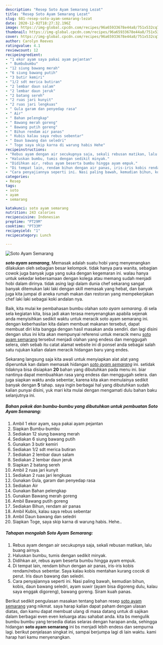 ```yaml
---
description: "Resep Soto Ayam Semarang Lezat"
title: "Resep Soto Ayam Semarang Lezat"
slug: 681-resep-soto-ayam-semarang-lezat
date: 2020-12-02T18:27:32.196Z
image: https://img-global.cpcdn.com/recipes/96a65933678e44a8/751x532cq70/soto-ayam-semarang-foto-resep-utama.jpg
thumbnail: https://img-global.cpcdn.com/recipes/96a65933678e44a8/751x532cq70/soto-ayam-semarang-foto-resep-utama.jpg
cover: https://img-global.cpcdn.com/recipes/96a65933678e44a8/751x532cq70/soto-ayam-semarang-foto-resep-utama.jpg
author: Carolyn Reeves
ratingvalue: 4.1
reviewcount: 12
recipeingredient:
- "1 ekor ayam saya pakai ayam pejantan"
- " Bumbubumbu"
- "12 siung bawang merah"
- "6 siung bawang putih"
- "3 butir kemiri"
- "1/2 sdt merica butiran"
- "2 lembar daun salam"
- "2 lembar daun jeruk"
- "2 batang sereh"
- "2 ruas jari kunyit"
- "2 ruas jari lengkuas"
- " Gula garam dan penyedap rasa"
- " Air"
- " Bahan pelengkap"
- " Bawang merah goreng"
- " Bawang putih goreng"
- " Bihun rendam air panas"
- " Kubis kalau saya rebus sebentar"
- " Daun bawang dan seledri"
- " Toge saya skip karna di warung habis Hehe"
recipeinstructions:
- "Rebus ayam dengan air secukupnya saja, sekali rebusan matikan, lalu buang airnya."
- "Haluskan bumbu, tumis dengan sedikit minyak."
- "Didihkan air, rebus ayam beserta bumbu hingga ayam empuk."
- "Di tempat lain, rendam bihun dengan air panas, iris-iris kobis rendam/rebus sebentar. Saya kalau kobis mentahan kurang cocok di perut. Iris daun bawang dan seledri."
- "Cara penyajiannya seperti ini. Nasi paling bawah, kemudian bihun, kobis, daun bawang seledri, ayam suwir (ayam bisa digoreng dulu, kalau saya enggak digoreng), bawang goreng. Siram kuah panas."
categories:
- Resep
tags:
- soto
- ayam
- semarang

katakunci: soto ayam semarang 
nutrition: 243 calories
recipecuisine: Indonesian
preptime: "PT29M"
cooktime: "PT33M"
recipeyield: "1"
recipecategory: Lunch

---
```



![Soto Ayam Semarang](https://img-global.cpcdn.com/recipes/96a65933678e44a8/751x532cq70/soto-ayam-semarang-foto-resep-utama.jpg)

<b><i>soto ayam semarang</i></b>, Memasak adalah suatu hobi yang menyenangkan dilakukan oleh sebagian besar kelompok. tidak hanya para wanita, sebagian cowok juga banyak juga yang suka dengan kegemaran ini. walau hanya untuk sekedar kebersamaan dengan kolega atau memang sudah menjadi hobi dalam dirinya. tidak asing lagi dalam dunia chef sekarang sangat banyak ditemukan laki laki dengan skill memasak yang hebat, dan banyak juga kita jumpai di aneka rumah makan dan restoran yang mempekerjakan chef laki laki sebagai koki andalan nya.



Baik, kita mulai ke pembahasan bumbu olahan <i>soto ayam semarang</i>. di sela sela kegiatan kita, bisa jadi akan terasa menyenangkan apabila sejenak anda menyisihkan sedikit waktu untuk meracik soto ayam semarang ini. dengan keberhasilan kita dalam membuat makanan tersebut, dapat membuat diri kita bangga dengan hasil masakan anda sendiri. dan lagi disini dengan situs ini kita akan mempunyai referensi untuk meracik menu <u>soto ayam semarang</u> tersebut menjadi olahan yang endess dan menggugah selera, oleh sebab itu catat alamat website ini di ponsel anda sebagai salah satu rujukan kalian dalam meracik hidangan baru yang endes.


Sekarang langsung saja kita awali untuk menyiapkan alat alat yang diperuntuk kan dalam memasak hidangan <u><i>soto ayam semarang</i></u> ini. setidak tidaknya bisa disiapkan <b>20</b> bahan yang dibutuhkan pada menu ini. biar nantinya dapat membuahkan rasa yang endess dan menggugah selera. dan juga siapkan waktu anda sebentar, karena kita akan memulainya sedikit banyak dengan <b>5</b> tahap. saya ingin berbagai hal yang dibutuhkan sudah kalian punyai disini, yuk mari kita mulai dengan mengamati dulu bahan baku selanjutnya ini.

<!--inarticleads1-->

##### Bahan pokok dan bumbu-bumbu yang dibutuhkan untuk pembuatan Soto Ayam Semarang:

1. Ambil 1 ekor ayam, saya pakai ayam pejantan
1. Siapkan  Bumbu-bumbu
1. Sediakan 12 siung bawang merah
1. Sediakan 6 siung bawang putih
1. Gunakan 3 butir kemiri
1. Sediakan 1/2 sdt merica butiran
1. Sediakan 2 lembar daun salam
1. Sediakan 2 lembar daun jeruk
1. Siapkan 2 batang sereh
1. Ambil 2 ruas jari kunyit
1. Sediakan 2 ruas jari lengkuas
1. Gunakan  Gula, garam dan penyedap rasa
1. Sediakan  Air
1. Gunakan  Bahan pelengkap
1. Gunakan  Bawang merah goreng
1. Ambil  Bawang putih goreng
1. Sediakan  Bihun, rendam air panas
1. Ambil  Kubis, kalau saya rebus sebentar
1. Ambil  Daun bawang dan seledri
1. Siapkan  Toge, saya skip karna di warung habis. Hehe..




<!--inarticleads2-->

##### Tahapan mengolah Soto Ayam Semarang:

1. Rebus ayam dengan air secukupnya saja, sekali rebusan matikan, lalu buang airnya.
1. Haluskan bumbu, tumis dengan sedikit minyak.
1. Didihkan air, rebus ayam beserta bumbu hingga ayam empuk.
1. Di tempat lain, rendam bihun dengan air panas, iris-iris kobis rendam/rebus sebentar. Saya kalau kobis mentahan kurang cocok di perut. Iris daun bawang dan seledri.
1. Cara penyajiannya seperti ini. Nasi paling bawah, kemudian bihun, kobis, daun bawang seledri, ayam suwir (ayam bisa digoreng dulu, kalau saya enggak digoreng), bawang goreng. Siram kuah panas.




Berikut sedikit pengulasan masakan tentang bahan resep <u>soto ayam semarang</u> yang nikmat. saya harap kalian dapat paham dengan ulasan diatas, dan kamu dapat membuat ulang di masa datang untuk di sajikan dalam berbagai even even keluarga atau sahabat anda. kita bs mengulik bumbu bumbu yang tersedia diatas selaras dengan harapan anda, sehingga hidangan <b>soto ayam semarang</b> ini bs menjadi lebih endess dan sempurna lagi. berikut penjelasan singkat ini, sampai berjumpa lagi di lain waktu. kami harap hari kamu menyenangkan.
